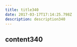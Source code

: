 ```yaml
---
title: title340
date: 2017-03-17T17:14:25.798Z
description: description340
---
```


## content340
  
